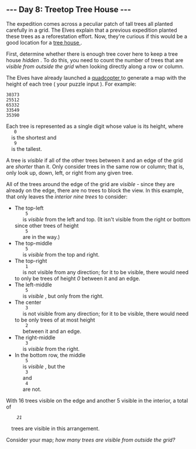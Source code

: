 <article class="day-desc">
 <h2>
  --- Day 8: Treetop Tree House ---
 </h2>
 <p>
  The expedition comes across a peculiar patch of tall trees all planted carefully in a grid. The Elves explain that a previous expedition planted these trees as a reforestation effort. Now, they're curious if this would be a good location for a
  <a href="https://en.wikipedia.org/wiki/Tree_house" target="_blank">
   tree house
  </a>
  .
 </p>
 <p>
  First, determine whether there is enough tree cover here to keep a tree house
  <em>
   hidden
  </em>
  . To do this, you need to count the number of trees that are
  <em>
   visible from outside the grid
  </em>
  when looking directly along a row or column.
 </p>
 <p>
  The Elves have already launched a
  <a href="https://en.wikipedia.org/wiki/Quadcopter" target="_blank">
   quadcopter
  </a>
  to generate a map with the height of each tree (
  <span title="The Elves have already launched a quadcopter (your puzzle input).">
   your puzzle input
  </span>
  ). For example:
 </p>
 <pre><code>30373
25512
65332
33549
35390
</code></pre>
 <p>
  Each tree is represented as a single digit whose value is its height, where
  <code>
   0
  </code>
  is the shortest and
  <code>
   9
  </code>
  is the tallest.
 </p>
 <p>
  A tree is
  <em>
   visible
  </em>
  if all of the other trees between it and an edge of the grid are
  <em>
   shorter
  </em>
  than it. Only consider trees in the same row or column; that is, only look up, down, left, or right from any given tree.
 </p>
 <p>
  All of the trees around the edge of the grid are
  <em>
   visible
  </em>
  - since they are already on the edge, there are no trees to block the view. In this example, that only leaves the
  <em>
   interior nine trees
  </em>
  to consider:
 </p>
 <ul>
  <li>
   The top-left
   <code>
    5
   </code>
   is
   <em>
    visible
   </em>
   from the left and top. (It isn't visible from the right or bottom since other trees of height
   <code>
    5
   </code>
   are in the way.)
  </li>
  <li>
   The top-middle
   <code>
    5
   </code>
   is
   <em>
    visible
   </em>
   from the top and right.
  </li>
  <li>
   The top-right
   <code>
    1
   </code>
   is not visible from any direction; for it to be visible, there would need to only be trees of height
   <em>
    0
   </em>
   between it and an edge.
  </li>
  <li>
   The left-middle
   <code>
    5
   </code>
   is
   <em>
    visible
   </em>
   , but only from the right.
  </li>
  <li>
   The center
   <code>
    3
   </code>
   is not visible from any direction; for it to be visible, there would need to be only trees of at most height
   <code>
    2
   </code>
   between it and an edge.
  </li>
  <li>
   The right-middle
   <code>
    3
   </code>
   is
   <em>
    visible
   </em>
   from the right.
  </li>
  <li>
   In the bottom row, the middle
   <code>
    5
   </code>
   is
   <em>
    visible
   </em>
   , but the
   <code>
    3
   </code>
   and
   <code>
    4
   </code>
   are not.
  </li>
 </ul>
 <p>
  With 16 trees visible on the edge and another 5 visible in the interior, a total of
  <code>
   <em>
    21
   </em>
  </code>
  trees are visible in this arrangement.
 </p>
 <p>
  Consider your map;
  <em>
   how many trees are visible from outside the grid?
  </em>
 </p>
</article>





